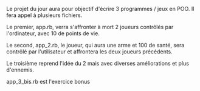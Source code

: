 Le projet du jour aura pour objectif d'écrire 3 programmes / jeux en POO. Il fera appel à plusieurs fichiers.

Le premier, app.rb, verra s'affronter à mort 2 joueurs contrôlés par l'ordinateur, avec 10 de points de vie.

Le second, app_2.rb, le joueur, qui aura une arme et 100 de santé, sera contrôlé par l'utilisateur et affrontera les deux joueurs précédents.

Le troisième reprend l'idée du 2 mais avec diverses améliorations et plus d'ennemis.

app_3_bis.rb est l'exercice bonus